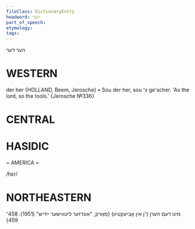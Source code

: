 ```yaml
---
fileClass: DictionaryEntry
headword: הער
part_of_speech: 
etymology: 
tags: 
---
```

הער
דער

WESTERN
========

der her {HOLLAND, Beem, Jerosche}
	•	Sou der her, sou 's ge'scher. 'As the lord, so the tools.' {Jerosche №336}

CENTRAL
========

HASIDIC
=======
= AMERICA = 

/hɛr/

NORTHEASTERN
==============

מיט דעם הערן (־ן אין אָביעקטיוו)
{מאַרק, "אונדזער ליטווישער ייִדיש" (1951): 458־459}
